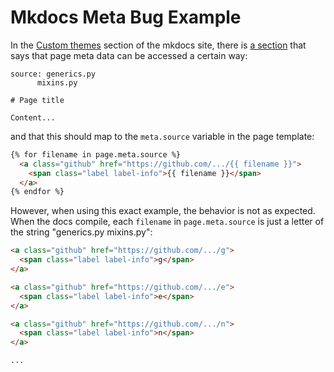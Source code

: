 # Mkdocs Meta Bug Example

In the [Custom themes](https://www.mkdocs.org/user-guide/custom-themes/) section of the mkdocs site, there is [a section](https://www.mkdocs.org/user-guide/custom-themes/#pagemeta) that says that page meta data can be accessed a certain way:

```
source: generics.py
      mixins.py

# Page title

Content...
```

and that this should map to the `meta.source` variable in the page template:

```html
{% for filename in page.meta.source %}
  <a class="github" href="https://github.com/.../{{ filename }}">
    <span class="label label-info">{{ filename }}</span>
  </a>
{% endfor %}
```

However, when using this exact example, the behavior is not as expected. When the docs compile, each `filename` in `page.meta.source` is just a letter of the string "generics.py mixins.py":

```html
<a class="github" href="https://github.com/.../g">
  <span class="label label-info">g</span>
</a>

<a class="github" href="https://github.com/.../e">
  <span class="label label-info">e</span>
</a>

<a class="github" href="https://github.com/.../n">
  <span class="label label-info">n</span>
</a>

...
```
